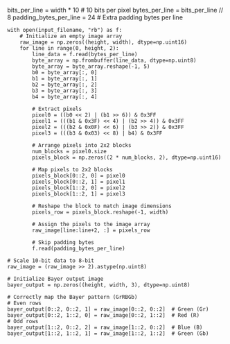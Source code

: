 bits_per_line = width * 10  # 10 bits per pixel
    bytes_per_line = bits_per_line // 8
    padding_bytes_per_line = 24  # Extra padding bytes per line

    with open(input_filename, "rb") as f:
        # Initialize an empty image array
        raw_image = np.zeros((height, width), dtype=np.uint16)
        for line in range(0, height, 2):
            line_data = f.read(bytes_per_line)
            byte_array = np.frombuffer(line_data, dtype=np.uint8)
            byte_array = byte_array.reshape(-1, 5)
            b0 = byte_array[:, 0]
            b1 = byte_array[:, 1]
            b2 = byte_array[:, 2]
            b3 = byte_array[:, 3]
            b4 = byte_array[:, 4]

            # Extract pixels
            pixel0 = ((b0 << 2) | (b1 >> 6)) & 0x3FF
            pixel1 = (((b1 & 0x3F) << 4) | (b2 >> 4)) & 0x3FF
            pixel2 = (((b2 & 0x0F) << 6) | (b3 >> 2)) & 0x3FF
            pixel3 = (((b3 & 0x03) << 8) | b4) & 0x3FF

            # Arrange pixels into 2x2 blocks
            num_blocks = pixel0.size
            pixels_block = np.zeros((2 * num_blocks, 2), dtype=np.uint16)

            # Map pixels to 2x2 blocks
            pixels_block[0::2, 0] = pixel0
            pixels_block[0::2, 1] = pixel1
            pixels_block[1::2, 0] = pixel2
            pixels_block[1::2, 1] = pixel3

            # Reshape the block to match image dimensions
            pixels_row = pixels_block.reshape(-1, width)

            # Assign the pixels to the image array
            raw_image[line:line+2, :] = pixels_row

            # Skip padding bytes
            f.read(padding_bytes_per_line)

    # Scale 10-bit data to 8-bit
    raw_image = (raw_image >> 2).astype(np.uint8)

    # Initialize Bayer output image
    bayer_output = np.zeros((height, width, 3), dtype=np.uint8)

    # Correctly map the Bayer pattern (GrRBGb)
    # Even rows
    bayer_output[0::2, 0::2, 1] = raw_image[0::2, 0::2]  # Green (Gr)
    bayer_output[0::2, 1::2, 0] = raw_image[0::2, 1::2]  # Red (R)
    # Odd rows
    bayer_output[1::2, 0::2, 2] = raw_image[1::2, 0::2]  # Blue (B)
    bayer_output[1::2, 1::2, 1] = raw_image[1::2, 1::2]  # Green (Gb)
